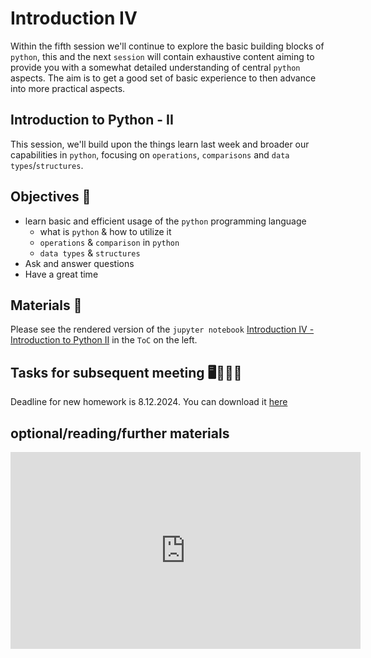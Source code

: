 # Introduction IV

Within the fifth session we'll continue to explore the basic building blocks of `python`, this and the next `session` will contain exhaustive content aiming to provide you with a somewhat detailed understanding of central `python` aspects. The aim is to get a good set of basic experience to then advance into more practical aspects.

## Introduction to Python - II
This session, we'll build upon the things learn last week and broader our capabilities in `python`, focusing on `operations`, `comparisons` and `data types`/`structures`. 

## Objectives 📍

- learn basic and efficient usage of the `python` programming language
  - what is `python` & how to utilize it
  - `operations` & `comparison` in `python`
  - `data types` & `structures`
- Ask and answer questions
- Have a great time

## Materials 📓

Please see the rendered version of the `jupyter notebook` [Introduction IV - Introduction to Python II](https://markovyu.github.io/Python_For_Psychologists_24/introduction/intro_python_II.html) in the `ToC` on the left.


## Tasks for subsequent meeting 🖥️✍🏽📖

Deadline for new homework is 8.12.2024. You can download it [here](https://markovyu.github.io/Python_For_Psychologists_24/introduction/PFP_assignment_3_intro_python_2.ipynb)


## optional/reading/further materials

<iframe width="560" height="315" src="https://www.youtube.com/embed/--_K4G3HCcI" title="YouTube video player" frameborder="0" allow="accelerometer; autoplay; clipboard-write; encrypted-media; gyroscope; picture-in-picture" allowfullscreen></iframe>